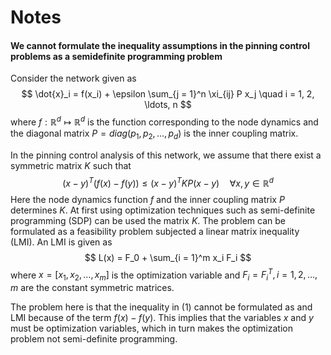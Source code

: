 # Notes 

#### We cannot formulate the inequality assumptions in the pinning control problems as a semidefinite programming problem

Consider the network given as 
$$
\dot{x}_i = f(x_i) + \epsilon \sum_{j = 1}^n \xi_{ij} P x_j \quad i = 1, 2, \ldots, n
$$
where $f: \mathbb{R}^d \mapsto \mathbb{R}^d$ is the function corresponding to the node dynamics and the diagonal matrix $P = diag(p_1, p_2, \ldots, p_d)$ is the inner coupling matrix. 

In the pinning control analysis of this network, we assume that there exist a symmetric matrix $K$ such that 
$$
(x - y)^T (f(x) - f(y)) \leq (x-y)^T K P (x - y) \quad \forall x, y \in \mathbb{R}^d \tag{1}
$$
Here the node dynamics function $f$ and the inner coupling matrix $P$ determines $K$. At first using optimization techniques such as semi-definite programming (SDP) can be used the matrix $K$. The problem can be formulated as a feasibility problem subjected a linear matrix inequality (LMI). An LMI is given as 
$$
L(x) = F_0 + \sum_{i = 1}^m x_i F_i
$$
where $x = [x_1, x_2, \ldots, x_m]$ is the optimization variable and $F_i = F_i^T, i = 1, 2, \ldots, m$ are the constant symmetric matrices. 

The problem here is that the inequality in (1) cannot be formulated as and LMI because of the term $f(x) - f(y)$. This implies that the variables $x$ and $y$ must be optimization variables, which in turn makes the optimization problem not semi-definite programming.
